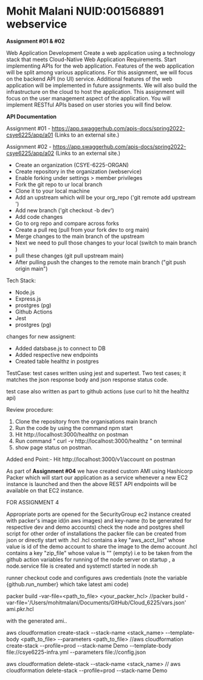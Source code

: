 # Mohit Malani NUID:001568891 webservice

**Assignment #01 & #02**

Web Application Development
Create a web application using a technology stack that meets Cloud-Native Web Application Requirements. Start implementing APIs for the web application. Features of the web application will be split among various applications. For this assignment, we will focus on the backend API (no UI) service. Additional features of the web application will be implemented in future assignments. We will also build the infrastructure on the cloud to host the application. This assignment will focus on the user management aspect of the application. You will implement RESTful APIs based on user stories you will find below.

**API Documentation**

Assignment #01 - https://app.swaggerhub.com/apis-docs/spring2022-csye6225/app/a01 (Links to an external site.) 

Assignment #02 - https://app.swaggerhub.com/apis-docs/spring2022-csye6225/app/a02 (Links to an external site.) 


- Create an organization (CSYE-6225-ORGAN)
- Create repository in the organization (webservice)
- Enable forking under settings > member privileges
- Fork the git repo to ur local branch 
- Clone it to your local machine
- Add an upstream which will be your org_repo  ('git remote add upstream <org repo url>')
- Add new branch  ('git checkout -b dev')
- Add code changes
- Go to org repo and compare across forks
- Create a pull req (pull from your fork dev to org main)
- Merge changes to the main branch of the upstream
- Next we need to pull those changes to your local (switch to main branch )
- pull these changes (git pull upstream main)
- After pulling push the changes to the remote main branch ("git push origin main") 


 Tech Stack:
 * Node.js
 * Express.js
 * prostgres (pg)
 * Github Actions 
 * Jest
 * prostgres (pg) 

changes for new assignent:
- Added datsbase.js to connect to DB
- Added respective new endpoints
- Created table healthz in postgres


TestCase:
test cases written using jest and supertest. 
 Two test cases; it matches the json response body and json response status code.

 test case also written as part to github actions (use curl to hit the healthz api)


Review procedure:

1. Clone the repository from the organisations main branch
2. Run the code by using the command npm start
3. Hit http://localhost:3000/healthz on postman 
4. Run command " curl -v http://localhost:3000/healthz " on terminal
5. show page status on postman.

 Added end Point:-
 Hit http://localhost:3000/v1/account on postman 


As part of **Assignment #04** we have created custom AMI using Hashicorp Packer which will start our application as a service whenever a new EC2 instance is launched and then the above REST API endpoints will be available on that EC2 instance. 

FOR ASSIGNMENT 4

Appropriate ports are opened for the SecurityGroup
ec2 instance created with packer's image id(in aws images) and key-name (to be generated for respective dev and demo accounts)
check the node and postgres shell script for other order of installations
the packer file can be created from json or directly start with .hcl
.hcl contains a key "aws_acct_list" whose value is id of the demo account to share the image to the demo account
.hcl contains a key "zip_file" whose value is "" (empty) i.e to be taken from the github action variables
for running of the node server on startup , a node.service file is created  and systemctl started in node.sh

runner checkout code and configures aws credentials (note the variable {github.run_number} which take latest ami code)


packer build -var-file=<path_to_file> <your_packer_hcl> 
//packer build -var-file='/Users/mohitmalani/Documents/GitHub/Cloud_6225/vars.json' ami.pkr.hcl 

with the generated ami..

aws cloudformation create-stack --stack-name <stack_name> --template-body <path_to_file> --parameters <path_to_file>
//aws cloudformation create-stack --profile=prod --stack-name Demo --template-body file://csye6225-infra.yml --parameters file://config.json

aws cloudformation delete-stack --stack-name <stack_name>
// aws cloudformation delete-stack --profile=prod --stack-name Demo 

